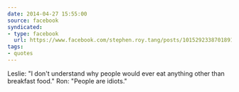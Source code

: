 ```yaml
---
date: 2014-04-27 15:55:00
source: facebook
syndicated:
- type: facebook
  url: https://www.facebook.com/stephen.roy.tang/posts/10152923387018912
tags: 
- quotes
---
```


Leslie: "I don't understand why people would ever eat anything other than breakfast food." Ron: "People are idiots."